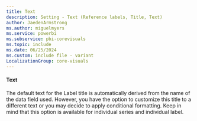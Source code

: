 ```yaml
---
title: Text
description: Setting - Text (Reference labels, Title, Text)
author: JaedenArmstrong
ms.author: miguelmyers
ms.service: powerbi
ms.subservice: pbi-corevisuals
ms.topic: include
ms.date: 06/25/2024
ms.custom: include file - variant
LocalizationGroup: core-visuals
---
```

#### Text

The default text for the Label title is automatically derived from the name of the data field used. However, you have the option to  customize this title to a different text or you may decide to apply conditional formatting. Keep in mind that this option is available for individual series and individual label.
